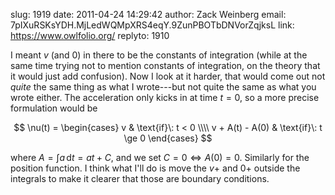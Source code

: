 slug:    1919
date:    2011-04-24 14:29:42
author:  Zack Weinberg
email:   7pIXuRSKsYDH.MjLedWQMpXRS4eqY.9ZunPBOTbDNVorZqjksL
link:     https://www.owlfolio.org/
replyto: 1910

I meant $v$ (and $0$) in there to be the constants of integration
(while at the same time trying not to mention constants of
integration, on the theory that it would just add confusion).  Now I
look at it harder, that would come out not <em>quite</em> the same
thing as what I wrote---but not quite the same as what you wrote
either.  The acceleration only kicks in at time $t = 0$, so a more
precise formulation would be

$$ \nu(t) = \begin{cases}
   v               & \text{if}\: t < 0 \\\\
   v + A(t) - A(0) & \text{if}\: t \ge 0
   \end{cases}
$$

where $A = \int a\, \text{d}t = at + C$, and we set $C = 0
\Leftrightarrow A(0) = 0$. Similarly for the position function.  I
think what I'll do is move the $v +$ and $0 +$ outside the integrals
to make it clearer that those are boundary conditions.
